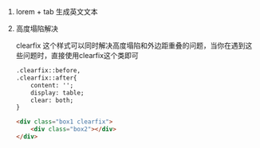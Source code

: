 1. lorem + tab  生成英文文本

2. 高度塌陷解决

    clearfix 这个样式可以同时解决高度塌陷和外边距重叠的问题，当你在遇到这些问题时，直接使用clearfix这个类即可

    ~~~html
    .clearfix::before,
    .clearfix::after{
    	content: '';
    	display: table;
    	clear: both;
    }
    
    <div class="box1 clearfix">
        <div class="box2"></div>
    </div>
    ~~~

    